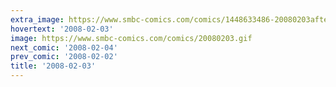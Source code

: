 ```yaml
---
extra_image: https://www.smbc-comics.com/comics/1448633486-20080203after.png
hovertext: '2008-02-03'
image: https://www.smbc-comics.com/comics/20080203.gif
next_comic: '2008-02-04'
prev_comic: '2008-02-02'
title: '2008-02-03'
---
```


